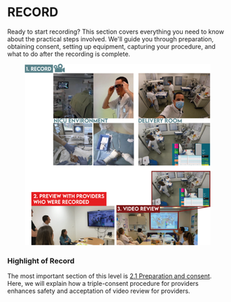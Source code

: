 # RECORD

Ready to start recording? This section covers everything you need to know about the practical steps involved. We'll guide you through preparation, obtaining consent, setting up equipment, capturing your procedure, and what to do after the recording is complete.



<figure><img src="../.gitbook/assets/Visualizatie sfeer neoflix (1).png" alt=""><figcaption></figcaption></figure>

### Highlight of Record

The most important section of this level is [2.1 Preparation and consent](5.-preparation-and-consent/). Here, we will explain how a triple-consent procedure for providers enhances safety and acceptation of video review for providers. &#x20;
